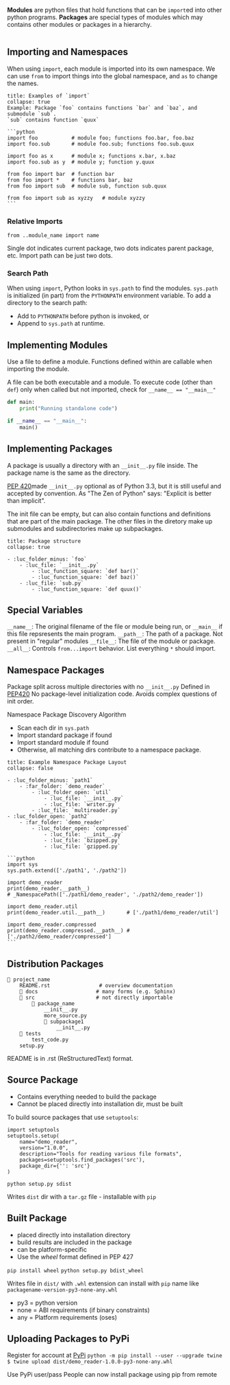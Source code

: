 **Modules** are python files that hold functions that can be `import`ed into other python programs.
**Packages** are special types of modules which may contains other modules or packages in a hierarchy.

```toc
```

## Importing and Namespaces
When using `import`, each module is imported into its own namespace.
We can use `from` to import things into the global namespace, and `as` to change the names.

````ad-example
title: Examples of `import`
collapse: true
Example: Package `foo` contains functions `bar` and `baz`, and submodule `sub`.
`sub` contains function `quux`

```python
import foo           # module foo; functions foo.bar, foo.baz
import foo.sub       # module foo.sub; functions foo.sub.quux

import foo as x      # module x; functions x.bar, x.baz
import foo.sub as y  # module y; function y.quux

from foo import bar  # function bar
from foo import *    # functions bar, baz
from foo import sub  # module sub, function sub.quux

from foo import sub as xyzzy   # module xyzzy
```
````

### Relative Imports
`from ..module_name import name`

Single dot indicates current package, two dots indicates parent package, etc.
Import path can be just two dots.

### Search Path
When using `import`, Python looks in `sys.path` to find the modules.
`sys.path` is initialized (in part) from the `PYTHONPATH` environment variable.
To add a directory to the search path:
- Add to `PYTHONPATH` before python is invoked, or
- Append to `sys.path` at runtime.

## Implementing Modules

Use a file to define a module. Functions defined within are callable when importing the module.

A file can be both executable and a module. 
To execute code (other than `def`) only when called but not imported, check for `__name__ == "__main__"`
```python
def main:
	print("Running standalone code")

if __name__ == "__main__":
	main()
```

## Implementing Packages
A package is usually a directory with an `__init__.py` file inside. The package name is the same as the directory.

[PEP 420](https://peps.python.org/pep-0420/)made `__init__.py` optional as of Python 3.3, but it is still useful and accepted by convention.
As "The Zen of Python" says: "Explicit is better than implicit".

The init file can be empty, but can also contain functions and definitions that are part of the main package.
The other files in the diretory make up submodules and subdirectories make up subpackages.

````ad-example
title: Package structure
collapse: true

- :luc_folder_minus: `foo`
	- :luc_file: `__init__.py`
		- :luc_function_square: `def bar()`
		- :luc_function_square: `def baz()`
	- :luc_file: `sub.py`
		- :luc_function_square: `def quux()`
````

## Special Variables
`__name__`: The original filename of the file or module being run, or `__main__` if this file repsresents the main program.
`__path__`: The path of a package. Not present in "regular" modules
`__file__`: The file of the module or package.
`__all__`: Controls `from...import` behavior. List everything `*` should import.

## Namespace Packages
Package split across multiple directories with no `__init__.py`
Defined in [PEP420](https://python.org/dev/peps/pep-0420/)
No package-level initialization code. Avoids complex questions of init order.

Namespace Package Discovery Algorithm
- Scan each dir in `sys.path`
- Import standard package if found
- Import standard module if found
- Otherwise, all matching dirs contribute to a namespace package.

````ad-example
title: Example Namespace Package Layout
collapse: false

- :luc_folder_minus: `path1`
	- :far_folder: `demo_reader`
		- :luc_folder_open: `util`
			- :luc_file: `__init__.py`
			- :luc_file: `writer.py`
		- :luc_file: `multireader.py`
- :luc_folder_open: `path2`
	- :far_folder: `demo_reader`
		- :luc_folder_open: `compressed`
			- :luc_file: `__init__.py`
			- :luc_file: `bzipped.py`
			- :luc_file: `gzipped.py`

```python
import sys
sys.path.extend(['./path1', './path2'])

import demo_reader
print(demo_reader.__path__)
# _NamespacePath(['./path1/demo_reader', './path2/demo_reader'])

import demo_reader.util
print(demo_reader.util.__path__)       # ['./path1/demo_reader/util']

import demo_reader.compressed
print(demo_reader.compressed.__path__) # ['./path2/demo_reader/compressed']
```
````

## Distribution Packages

```
📁 project_name
	README.rst                # overview documentation 
	📁 docs                   # many forms (e.g. Sphinx)
	📁 src                    # not directly importable 
		📁 package_name
			__init__.py
			more_source.py
			📁 subpackage1
				__init__.py
	📁 tests
		test_code.py
	setup.py
```
README is in .rst (ReStructuredText) format.


## Source Package
- Contains everything needed to build the package
- Cannot be placed directly into installation dir, must be built

To build source packages that use `setuptools`:
```
import setuptools
setuptools.setup(
	name="demo_reader",
	version="1.0.0",
	description="Tools for reading various file formats",
	packages=setuptools.find_packages('src'),
	package_dir={'': 'src'}
)
```
`python setup.py sdist`

Writes `dist` dir with a `tar.gz` file - installable with `pip`

## Built Package
- placed directly into installation directory
- build results are included in the package
- can be platform-specific
- Use the *wheel* format defined in PEP 427

`pip install wheel`
`python setup.py bdist_wheel`

Writes file in `dist/` with `.whl` extension
can install with `pip`
name like `packagename-version-py3-none-any.whl`
- py3 = python version
- none = ABI requirements (if binary constraints)
- any = Platform requirements (oses)

## Uploading Packages to PyPi

Register for account at [PyPi](https://pypi.org)
`python -m pip install --user --upgrade twine`
`$ twine upload dist/demo_reader-1.0.0-py3-none-any.whl`

Use PyPi user/pass
People can now install package using pip from remote

